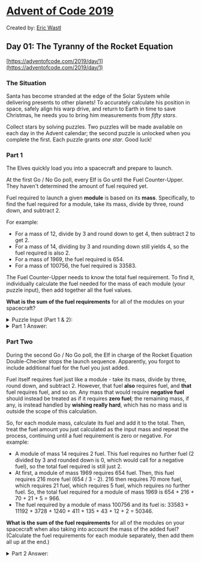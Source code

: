 # [Advent of Code 2019](https://adventofcode.com/)

Created by: [Eric Wastl](http://was.tl/)

## Day 01: The Tyranny of the Rocket Equation

[https://adventofcode.com/2019/day/1](https://adventofcode.com/2019/day/1)

### The Situation

Santa has become stranded at the edge of the Solar System while delivering presents to other planets! To accurately calculate his position in space, safely align his warp drive, and return to Earth in time to save Christmas, he needs you to bring him measurements from *fifty stars*.

Collect stars by solving puzzles. Two puzzles will be made available on each day in the Advent calendar; the second puzzle is unlocked when you complete the first. Each puzzle grants *one star*. Good luck!

### Part 1

The Elves quickly load you into a spacecraft and prepare to launch.

At the first Go / No Go poll, every Elf is Go until the Fuel Counter-Upper. They haven't determined the amount of fuel required yet.

Fuel required to launch a given **module** is based on its **mass**. Specifically, to find the fuel required for a module, take its mass, divide by three, round down, and subtract 2.

For example:

* For a mass of 12, divide by 3 and round down to get 4, then subtract 2 to get 2.
* For a mass of 14, dividing by 3 and rounding down still yields 4, so the fuel required is also 2.
* For a mass of 1969, the fuel required is 654.
* For a mass of 100756, the fuel required is 33583.

The Fuel Counter-Upper needs to know the total fuel requirement. To find it, individually calculate the fuel needed for the mass of each module (your puzzle input), then add together all the fuel values.

**What is the sum of the fuel requirements** for all of the modules on your spacecraft?

<details>
    <summary>Puzzle Input (Part 1 & 2):</summary>

    141107
    119016
    145241
    72264
    116665
    81420
    88513
    128809
    145471
    81570
    124798
    75370
    84988
    71634
    135275
    96992
    53376
    62414
    148277
    135418
    82475
    137707
    105051
    83450
    102673
    88390
    100849
    94528
    135709
    63945
    126413
    70107
    84734
    119176
    85769
    115276
    137511
    61806
    92892
    121640
    93726
    146526
    95812
    132556
    103885
    78776
    55826
    120257
    61131
    79179
    130698
    97153
    121985
    61159
    103585
    148674
    84067
    110085
    138473
    105495
    112393
    144411
    73328
    125955
    58075
    136147
    124106
    81185
    138847
    69814
    127104
    86090
    67666
    102333
    99546
    98280
    99062
    129433
    125353
    77609
    71240
    71791
    146046
    113685
    121381
    122715
    147789
    53981
    140926
    81528
    121789
    106627
    73745
    67509
    144140
    119238
    82417
    129215
    75663
    106842
</details>

<details>
    <summary>Part 1 Answer:</summary>

    3454026
</details>

### Part Two

During the second Go / No Go poll, the Elf in charge of the Rocket Equation Double-Checker stops the launch sequence. Apparently, you forgot to include additional fuel for the fuel you just added.

Fuel itself requires fuel just like a module - take its mass, divide by three, round down, and subtract 2. However, that fuel **also** requires fuel, and **that** fuel requires fuel, and so on. Any mass that would require **negative fuel** should instead be treated as if it requires **zero fuel**; the remaining mass, if any, is instead handled by **wishing really hard**, which has no mass and is outside the scope of this calculation.

So, for each module mass, calculate its fuel and add it to the total. Then, treat the fuel amount you just calculated as the input mass and repeat the process, continuing until a fuel requirement is zero or negative. For example:

* A module of mass 14 requires 2 fuel. This fuel requires no further fuel (2 divided by 3 and rounded down is 0, which would call for a negative fuel), so the total fuel required is still just 2.
* At first, a module of mass 1969 requires 654 fuel. Then, this fuel requires 216 more fuel (654 / 3 - 2). 216 then requires 70 more fuel, which requires 21 fuel, which requires 5 fuel, which requires no further fuel. So, the total fuel required for a module of mass 1969 is 654 + 216 + 70 + 21 + 5 = 966.
* The fuel required by a module of mass 100756 and its fuel is: 33583 + 11192 + 3728 + 1240 + 411 + 135 + 43 + 12 + 2 = 50346.

**What is the sum of the fuel requirements** for all of the modules on your spacecraft when also taking into account the mass of the added fuel? (Calculate the fuel requirements for each module separately, then add them all up at the end.)

<details>
    <summary>Part 2 Answer:</summary>

    5178170
</details>
